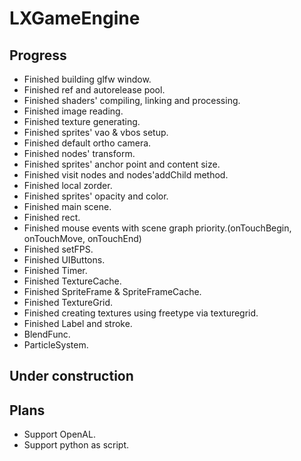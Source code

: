 # LXGameEngine

## Progress
- Finished building glfw window.
- Finished ref and autorelease pool.
- Finished shaders' compiling, linking and processing.
- Finished image reading.
- Finished texture generating.
- Finished sprites' vao & vbos setup.
- Finished default ortho camera.
- Finished nodes' transform.
- Finished sprites' anchor point and content size.
- Finished visit nodes and nodes'addChild method.
- Finished local zorder.
- Finished sprites' opacity and color.
- Finished main scene.
- Finished rect.
- Finished mouse events with scene graph priority.(onTouchBegin, onTouchMove, onTouchEnd)
- Finished setFPS.
- Finished UIButtons.
- Finished Timer.
- Finished TextureCache.
- Finished SpriteFrame & SpriteFrameCache.
- Finished TextureGrid.
- Finished creating textures using freetype via texturegrid.
- Finished Label and stroke.
- BlendFunc.
- ParticleSystem.

## Under construction


## Plans
- Support OpenAL.
- Support python as script.
